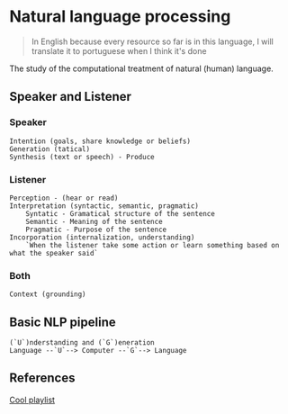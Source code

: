 # Natural language processing

> In English because every resource so far is in this language, I will translate it to portuguese when I think it's done

The study of the computational treatment of natural (human) language.

## Speaker and Listener

### Speaker
    Intention (goals, share knowledge or beliefs)
    Generation (tatical)
    Synthesis (text or speech) - Produce

### Listener
    Perception - (hear or read)
    Interpretation (syntactic, semantic, pragmatic)
        Syntatic - Gramatical structure of the sentence
        Semantic - Meaning of the sentence
        Pragmatic - Purpose of the sentence
    Incorporation (internalization, understanding)
        `When the listener take some action or learn something based on what the speaker said`

### Both
    Context (grounding)

## Basic NLP pipeline
    (`U`)nderstanding and (`G`)eneration
    Language --`U`--> Computer --`G`--> Language

## References

[Cool playlist](https://www.youtube.com/watch?v=n25JjoixM3I&list=PLLssT5z_DsK8BdawOVCCaTCO99Ya58ryR)

